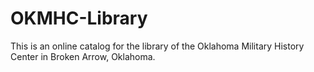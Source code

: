 # OKMHC-Library

This is an online catalog for the library of the Oklahoma Military History Center in Broken Arrow, Oklahoma.

